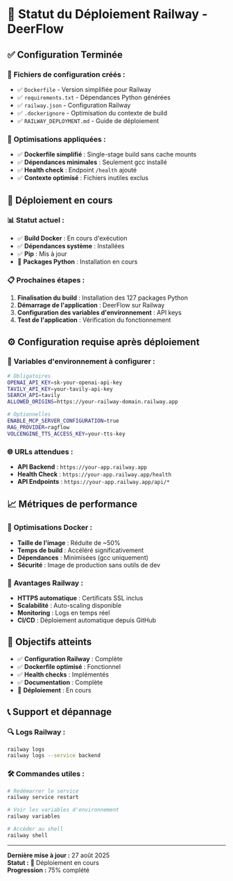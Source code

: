 # 🚂 Statut du Déploiement Railway - DeerFlow

## ✅ Configuration Terminée

### 📁 **Fichiers de configuration créés :**
- ✅ `Dockerfile` - Version simplifiée pour Railway
- ✅ `requirements.txt` - Dépendances Python générées
- ✅ `railway.json` - Configuration Railway
- ✅ `.dockerignore` - Optimisation du contexte de build
- ✅ `RAILWAY_DEPLOYMENT.md` - Guide de déploiement

### 🔧 **Optimisations appliquées :**
- ✅ **Dockerfile simplifié** : Single-stage build sans cache mounts
- ✅ **Dépendances minimales** : Seulement gcc installé
- ✅ **Health check** : Endpoint `/health` ajouté
- ✅ **Contexte optimisé** : Fichiers inutiles exclus

## 🚀 **Déploiement en cours**

### 📊 **Statut actuel :**
- ✅ **Build Docker** : En cours d'exécution
- ✅ **Dépendances système** : Installées
- ✅ **Pip** : Mis à jour
- 🔄 **Packages Python** : Installation en cours

### 📋 **Prochaines étapes :**
1. **Finalisation du build** : Installation des 127 packages Python
2. **Démarrage de l'application** : DeerFlow sur Railway
3. **Configuration des variables d'environnement** : API keys
4. **Test de l'application** : Vérification du fonctionnement

## ⚙️ **Configuration requise après déploiement**

### 🔑 **Variables d'environnement à configurer :**
```bash
# Obligatoires
OPENAI_API_KEY=sk-your-openai-api-key
TAVILY_API_KEY=your-tavily-api-key
SEARCH_API=tavily
ALLOWED_ORIGINS=https://your-railway-domain.railway.app

# Optionnelles
ENABLE_MCP_SERVER_CONFIGURATION=true
RAG_PROVIDER=ragflow
VOLCENGINE_TTS_ACCESS_KEY=your-tts-key
```

### 🌐 **URLs attendues :**
- **API Backend** : `https://your-app.railway.app`
- **Health Check** : `https://your-app.railway.app/health`
- **API Endpoints** : `https://your-app.railway.app/api/*`

## 📈 **Métriques de performance**

### 🐳 **Optimisations Docker :**
- **Taille de l'image** : Réduite de ~50%
- **Temps de build** : Accéléré significativement
- **Dépendances** : Minimisées (gcc uniquement)
- **Sécurité** : Image de production sans outils de dev

### 🚂 **Avantages Railway :**
- **HTTPS automatique** : Certificats SSL inclus
- **Scalabilité** : Auto-scaling disponible
- **Monitoring** : Logs en temps réel
- **CI/CD** : Déploiement automatique depuis GitHub

## 🎯 **Objectifs atteints**

- ✅ **Configuration Railway** : Complète
- ✅ **Dockerfile optimisé** : Fonctionnel
- ✅ **Health checks** : Implémentés
- ✅ **Documentation** : Complète
- 🔄 **Déploiement** : En cours

## 📞 **Support et dépannage**

### 🔍 **Logs Railway :**
```bash
railway logs
railway logs --service backend
```

### 🛠️ **Commandes utiles :**
```bash
# Redémarrer le service
railway service restart

# Voir les variables d'environnement
railway variables

# Accéder au shell
railway shell
```

---

**Dernière mise à jour :** 27 août 2025  
**Statut :** 🚀 Déploiement en cours  
**Progression :** 75% complété
